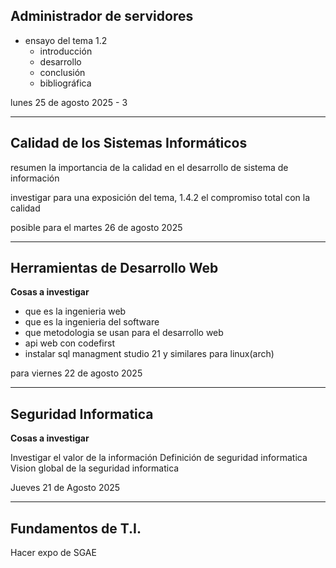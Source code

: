 ## Administrador de servidores

- ensayo del tema 1.2
	- introducción
	- desarrollo 
	- conclusión
	- bibliográfica

lunes 25 de agosto 2025 - 3

---

## Calidad de los Sistemas Informáticos

resumen la importancia de la calidad en el desarrollo de sistema de información

investigar para una exposición del tema, 1.4.2 el compromiso total con la calidad

posible para el martes 26 de agosto 2025

---

## Herramientas de Desarrollo Web

**Cosas a investigar**
- que es la ingenieria web
- que es la ingenieria del software
- que metodologia se usan para el desarrollo web
- api web con codefirst
- instalar sql managment studio 21 y similares para linux(arch)

para viernes 22 de agosto 2025

---

## Seguridad Informatica

**Cosas a investigar**

Investigar el valor de la información
Definición de seguridad informatica
Vision global de la seguridad informatica

Jueves 21 de Agosto 2025

---

## Fundamentos de T.I.

Hacer expo de SGAE